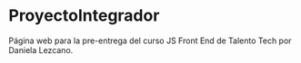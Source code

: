# ProyectoIntegrador
Página web para la pre-entrega del curso JS Front End de Talento Tech por Daniela Lezcano.
